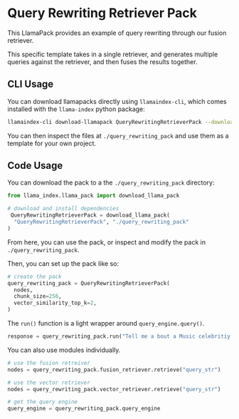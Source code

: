 # Query Rewriting Retriever Pack
This LlamaPack provides an example of query rewriting through our fusion retriever.

This specific template takes in a single retriever, and generates multiple queries against the retriever, and then fuses the results together.

## CLI Usage

You can download llamapacks directly using `llamaindex-cli`, which comes installed with the `llama-index` python package:

```bash
llamaindex-cli download-llamapack QueryRewritingRetrieverPack --download-dir ./query_rewriting_pack
```

You can then inspect the files at `./query_rewriting_pack` and use them as a template for your own project.

## Code Usage

You can download the pack to a the `./query_rewriting_pack` directory:

```python
from llama_index.llama_pack import download_llama_pack

# download and install dependencies
 QueryRewritingRetrieverPack = download_llama_pack(
  "QueryRewritingRetrieverPack", "./query_rewriting_pack"
)
```

From here, you can use the pack, or inspect and modify the pack in `./query_rewriting_pack`.

Then, you can set up the pack like so:

```python
# create the pack
query_rewriting_pack = QueryRewritingRetrieverPack(
  nodes,
  chunk_size=256,
  vector_similarity_top_k=2,
)
```

The `run()` function is a light wrapper around `query_engine.query()`.

```python
response = query_rewriting_pack.run("Tell me a bout a Music celebritiy.")
```

You can also use modules individually.

```python
# use the fusion retreiver
nodes = query_rewriting_pack.fusion_retriever.retrieve("query_str")

# use the vector retriever
nodes = query_rewriting_pack.vector_retriever.retrieve("query_str")

# get the query engine
query_engine = query_rewriting_pack.query_engine
```